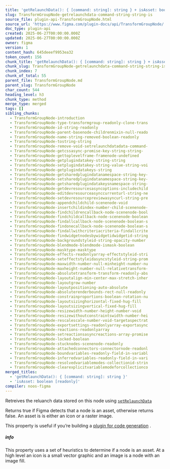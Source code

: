 ```yaml
---
title: 'getRelaunchData(): { [command: string]: string } + isAsset: boolean [readonly]'
slug: TransformGroupNode-getrelaunchdata-command-string-string-is
source_file: plugin-api-TransformGroupNode.html
source_url: 'https://www.figma.com/plugin-docs/api/TransformGroupNode/'
doc_type: plugin-api
created: 2025-06-27T00:00:00.000Z
updated: 2025-06-27T00:00:00.000Z
owner: figma
version: 1
content_hash: 645deeef9953ea32
token_count: 156
chunk_title: 'getRelaunchData(): { [command: string]: string } + isAsset: boolean [readonly]'
chunk_slug: TransformGroupNode-getrelaunchdata-command-string-string-is
chunk_index: 7
chunk_of_total: 55
parent_file: TransformGroupNode.md
parent_slug: TransformGroupNode
char_count: 544
heading_level: h3
chunk_type: method
merge_type: merged
tags: []
sibling_chunks:
  - TransformGroupNode-introduction
  - TransformGroupNode-type-transformgroup-readonly-clone-trans
  - TransformGroupNode-id-string-readonly
  - TransformGroupNode-parent-basenode-childrenmixin-null-reado
  - TransformGroupNode-name-string-removed-boolean-readonly
  - TransformGroupNode-tostring-string
  - TransformGroupNode-remove-void-setrelaunchdatadata-command-
  - TransformGroupNode-getcssasync-promise-key-string-string-
  - TransformGroupNode-gettoplevelframe-framenode-undefined
  - TransformGroupNode-getplugindatakey-string-string
  - TransformGroupNode-setplugindatakey-string-value-string-voi
  - TransformGroupNode-getplugindatakeys-string
  - TransformGroupNode-getsharedplugindatanamespace-string-key-
  - TransformGroupNode-setsharedplugindatanamespace-string-key-
  - TransformGroupNode-getsharedplugindatakeysnamespace-string-
  - TransformGroupNode-getdevresourcesasyncoptions-includechild
  - TransformGroupNode-editdevresourceasynccurrenturl-string-ne
  - TransformGroupNode-setdevresourcepreviewasyncurl-string-pre
  - TransformGroupNode-appendchildchild-scenenode-void
  - TransformGroupNode-insertchildindex-number-child-scenenode-
  - TransformGroupNode-findchildrencallback-node-scenenode-bool
  - TransformGroupNode-findchildcallback-node-scenenode-boolean
  - TransformGroupNode-findallcallback-node-scenenode-boolean-s
  - TransformGroupNode-findonecallback-node-scenenode-boolean-s
  - TransformGroupNode-findallwithcriteriacriteria-findallcrite
  - TransformGroupNode-findwidgetnodesbywidgetidwidgetid-string
  - TransformGroupNode-backgroundstyleid-string-opacity-number
  - TransformGroupNode-blendmode-blendmode-ismask-boolean
  - TransformGroupNode-masktype-masktype
  - TransformGroupNode-effects-readonlyarray-effectstyleid-stri
  - TransformGroupNode-seteffectstyleidasyncstyleid-string-prom
  - TransformGroupNode-maxwidth-number-null-minheight-number-nu
  - TransformGroupNode-maxheight-number-null-relativetransform-
  - TransformGroupNode-absolutetransform-transform-readonly-abs
  - TransformGroupNode-layoutalign-min-center-max-stretch-inher
  - TransformGroupNode-layoutgrow-number
  - TransformGroupNode-layoutpositioning-auto-absolute
  - TransformGroupNode-absoluterenderbounds-rect-null-readonly
  - TransformGroupNode-constrainproportions-boolean-rotation-nu
  - TransformGroupNode-layoutsizinghorizontal-fixed-hug-fill
  - TransformGroupNode-layoutsizingvertical-fixed-hug-fill
  - TransformGroupNode-resizewidth-number-height-number-void
  - TransformGroupNode-resizewithoutconstraintswidth-number-hei
  - TransformGroupNode-rescalescale-number-void-targetaspectrat
  - TransformGroupNode-exportsettings-readonlyarray-exportasync
  - TransformGroupNode-reactions-readonlyarray
  - TransformGroupNode-setreactionsasyncreactions-array-promise
  - TransformGroupNode-locked-boolean
  - TransformGroupNode-stucknodes-scenenode-readonly
  - TransformGroupNode-attachedconnectors-connectornode-readonl
  - TransformGroupNode-boundvariables-readonly-field-in-variabl
  - TransformGroupNode-inferredvariables-readonly-field-in-vari
  - TransformGroupNode-resolvedvariablemodes-collectionid-strin
  - TransformGroupNode-clearexplicitvariablemodeforcollectionco
merged_titles:
  - 'getRelaunchData(): { [command: string]: string }'
  - 'isAsset: boolean [readonly]'
compiler: noos-figma
---
```


Retreives the reluanch data stored on this node using [`setRelaunchData`](/plugin-docs/api/properties/nodes-setrelaunchdata/)

Returns true if Figma detects that a node is an asset, otherwise returns false. An asset is is either an icon or a raster image.

This property is useful if you’re building a [plugin for code generation](/plugin-docs/codegen-plugins/)
.

##### info

This property uses a set of heuristics to determine if a node is an asset. At a high level an icon is a small vector graphic and an image is a node with an image fill.
